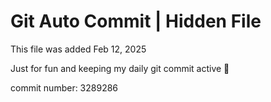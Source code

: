 # Git Auto Commit | Hidden File

This file was added Feb 12, 2025

Just for fun and keeping my daily git commit active 🤪

commit number: 3289286
